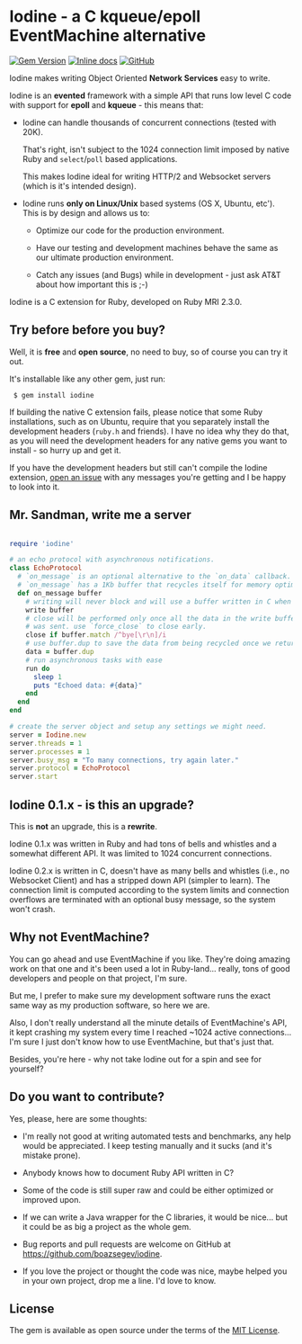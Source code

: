 # Iodine - a C kqueue/epoll EventMachine alternative
[![Gem Version](https://badge.fury.io/rb/iodine.svg)](https://badge.fury.io/rb/iodine)
[![Inline docs](http://inch-ci.org/github/boazsegev/iodine.svg?branch=master)](http://www.rubydoc.info/github/boazsegev/iodine/master/frames)
[![GitHub](https://img.shields.io/badge/GitHub-Open%20Source-blue.svg)](https://github.com/boazsegev/iodine)

Iodine makes writing Object Oriented **Network Services** easy to write.

Iodine is an **evented** framework with a simple API that runs low level C code with support for **epoll** and **kqueue** - this means that:

* Iodine can handle thousands of concurrent connections (tested with 20K).

    That's right,  isn't subject to the 1024 connection limit imposed by native Ruby and `select`/`poll` based applications.

    This makes Iodine ideal for writing HTTP/2 and Websocket servers (which is it's intended design).

* Iodine runs **only on Linux/Unix** based systems (OS X, Ubuntu, etc'). This is by design and allows us to:

     * Optimize our code for the production environment.

     * Have our testing and development machines behave the same as our ultimate production environment.

     * Catch any issues (and Bugs) while in development - just ask AT&T about how important this is ;-)

Iodine is a C extension for Ruby, developed on Ruby MRI 2.3.0.

## Try before before you buy?

Well, it is **free** and **open source**, no need to buy, so of course you can try it out.

It's installable like any other gem, just run:

     $ gem install iodine

If building the native C extension fails, please notice that some Ruby installations, such as on Ubuntu, require that you separately install the development headers (`ruby.h` and friends). I have no idea why they do that, as you will need the development headers for any native gems you want to install - so hurry up and get it.

If you have the development headers but still can't compile the Iodine extension, [open an issue](https://github.com/boazsegev/iodine/issues) with any messages you're getting and I be happy to look into it.

## Mr. Sandman, write me a server

```ruby

require 'iodine'

# an echo protocol with asynchronous notifications.
class EchoProtocol
  # `on_message` is an optional alternative to the `on_data` callback.
  # `on_message` has a 1Kb buffer that recycles itself for memory optimization.
  def on_message buffer
    # writing will never block and will use a buffer written in C when needed.
    write buffer
    # close will be performed only once all the data in the write buffer
    # was sent. use `force_close` to close early.
    close if buffer.match /^bye[\r\n]/i
    # use buffer.dup to save the data from being recycled once we return.
    data = buffer.dup
    # run asynchronous tasks with ease
    run do
      sleep 1
      puts "Echoed data: #{data}"
    end
  end
end

# create the server object and setup any settings we might need.
server = Iodine.new
server.threads = 1
server.processes = 1
server.busy_msg = "To many connections, try again later."
server.protocol = EchoProtocol
server.start

```

## Iodine 0.1.x - is this an upgrade?

This is **not** an upgrade, this is a **rewrite**.

Iodine 0.1.x was written in Ruby and had tons of bells and whistles and a somewhat different API. It was limited to 1024 concurrent connections.

Iodine 0.2.x is written in C, doesn't have as many bells and whistles (i.e., no Websocket Client) and has a stripped down API (simpler to learn). The connection limit is computed according to the system limits and connection overflows are terminated with an optional busy message, so the system won't crash.

## Why not EventMachine?

You can go ahead and use EventMachine if you like. They're doing amazing work on that one and it's been used a lot in Ruby-land... really, tons of good developers and people on that project, I'm sure.

But me, I prefer to make sure my development software runs the exact same way as my production software, so here we are.

Also, I don't really understand all the minute details of EventMachine's API, it kept crashing my system every time I reached ~1024 active connections... I'm sure I just don't know how to use EventMachine, but that's just that.

Besides, you're here - why not take Iodine out for a spin and see for yourself?

## Do you want to contribute?

Yes, please, here are some thoughts:

* I'm really not good at writing automated tests and benchmarks, any help would be appreciated. I keep testing manually and it sucks (and it's mistake prone).

* Anybody knows how to document Ruby API written in C?

* Some of the code is still super raw and could be either optimized or improved upon.

* If we can write a Java wrapper for the C libraries, it would be nice... but it could be as big a project as the whole gem.

* Bug reports and pull requests are welcome on GitHub at https://github.com/boazsegev/iodine.

* If you love the project or thought the code was nice, maybe helped you in your own project, drop me a line. I'd love to know.

## License

The gem is available as open source under the terms of the [MIT License](http://opensource.org/licenses/MIT).
